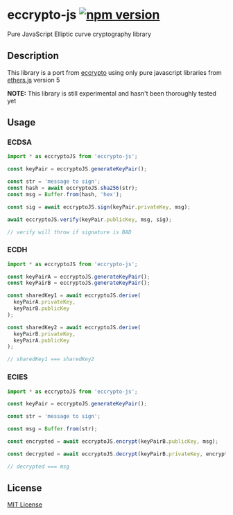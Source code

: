 # eccrypto-js [![npm version](https://badge.fury.io/js/eccrypto-js.svg)](https://badge.fury.io/js/eccrypto-js)

Pure JavaScript Elliptic curve cryptography library

## Description

This library is a port from [eccrypto](https://github.com/bitchan/eccrypto) using only pure javascript libraries from [ethers.js](https://github.com/ethers-io/ethers.js) version 5

**NOTE:** This library is still experimental and hasn't been thoroughly tested yet

## Usage

### ECDSA

```typescript
import * as eccryptoJS from 'eccrypto-js';

const keyPair = eccryptoJS.generateKeyPair();

const str = 'message to sign';
const hash = await eccryptoJS.sha256(str);
const msg = Buffer.from(hash, 'hex');

const sig = await eccryptoJS.sign(keyPair.privateKey, msg);

await eccryptoJS.verify(keyPair.publicKey, msg, sig);

// verify will throw if signature is BAD
```

### ECDH

```typescript
import * as eccryptoJS from 'eccrypto-js';

const keyPairA = eccryptoJS.generateKeyPair();
const keyPairB = eccryptoJS.generateKeyPair();

const sharedKey1 = await eccryptoJS.derive(
  keyPairA.privateKey,
  keyPairB.publicKey
);

const sharedKey2 = await eccryptoJS.derive(
  keyPairB.privateKey,
  keyPairA.publicKey
);

// sharedKey1 === sharedKey2
```

### ECIES

```typescript
import * as eccryptoJS from 'eccrypto-js';

const keyPair = eccryptoJS.generateKeyPair();

const str = 'message to sign';

const msg = Buffer.from(str);

const encrypted = await eccryptoJS.encrypt(keyPairB.publicKey, msg);

const decrypted = await eccryptoJS.decrypt(keyPairB.privateKey, encrypted);

// decrypted === msg
```

## License

[MIT License](LICENSE.md)
